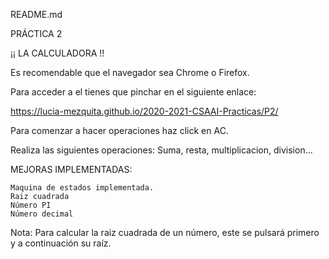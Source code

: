 README.md

PRÁCTICA 2

¡¡ LA CALCULADORA !!

Es recomendable que el navegador sea Chrome o Firefox.

Para acceder a el tienes que pinchar en el siguiente enlace:

https://lucia-mezquita.github.io/2020-2021-CSAAI-Practicas/P2/

Para comenzar a hacer operaciones haz click en AC.



Realiza las siguientes operaciones: Suma, resta,  multiplicacion, division...

MEJORAS IMPLEMENTADAS:

    Maquina de estados implementada.
    Raiz cuadrada
    Número PI
    Número decimal

Nota: Para calcular la raiz cuadrada de un número, este se pulsará primero y a continuación su raíz.
